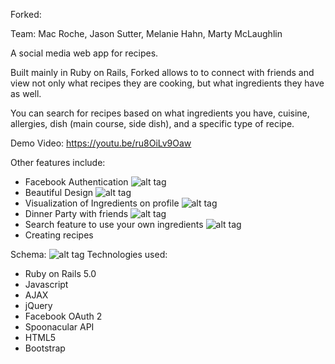 Forked:

Team: Mac Roche, Jason Sutter, Melanie Hahn, Marty McLaughlin

A social media web app for recipes.

Built mainly in Ruby on Rails, Forked allows to to connect with friends and view not only what recipes they are cooking, but what ingredients they have as well.

You can search for recipes based on what ingredients you have, cuisine, allergies, dish (main course, side dish), and a specific type of recipe.

Demo Video: https://youtu.be/ru8OiLv9Oaw

Other features include:
* Facebook Authentication
![alt tag](http://imgur.com/5nyY79h)
* Beautiful Design
![alt tag](http://imgur.com/XtP6SNO)
* Visualization of Ingredients on profile
![alt tag](http://imgur.com/XDCuvTO)
* Dinner Party with friends
![alt tag](http://imgur.com/LpL2qPh)
* Search feature to use your own ingredients
![alt tag](http://imgur.com/ECRxCqV)
* Creating recipes


Schema:
![alt tag](http://imgur.com/buXioFy)
Technologies used:
* Ruby on Rails 5.0
* Javascript
* AJAX
* jQuery
* Facebook OAuth 2
* Spoonacular API
* HTML5
* Bootstrap
